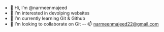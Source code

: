 - 👋 Hi, I’m @narmeenmajeed
- 👀 I’m interested in devolping websites
- 🌱 I’m currently learning Git & Github
- 💞️ I’m looking to collaborate on Git
-- 📫 narmeenmajeed22@gmail.com 

<!---
narmeenmajeed/narmeenmajeed is a ✨ special ✨ repository because its `README.md` (this file) appears on your GitHub profile.
You can click the Preview link to take a look at your changes.
--->
